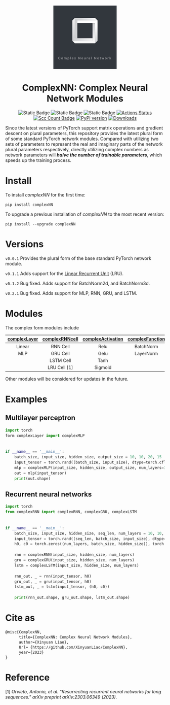 <p align="center">
  <img src="https://github.com/XinyuanLiao/ComplexNN/blob/main/.github/Images/logo.jpg" width="200px"/>
</p>
<div align="center">
<h1>ComplexNN: Complex Neural Network Modules</h1>

![Static Badge](https://img.shields.io/hexpm/l/plug)
![Static Badge](https://img.shields.io/badge/Language-Python_|_PyTorch-green)
![Static Badge](https://img.shields.io/badge/Platform-Win_|_Mac-pink)
[![Actions Status](https://github.com/XinyuanLiao/ComplexNN/workflows/CodeQL/badge.svg)](https://github.com/XinyuanLiao/ComplexNN/actions)
[![Scc Count Badge](https://sloc.xyz/github/XinyuanLiao/ComplexNN/)](https://github.com/XinyuanLiao/ComplexNN/)
[![PyPI version](https://img.shields.io/pypi/v/complexNN?color=brightgreen&logo=Python&logoColor=white&label=PyPI%20package)](https://pypi.org/project/complexNN/)
[![Downloads](https://static.pepy.tech/personalized-badge/complexNN?&units=international_system&left_color=grey&right_color=brightgreen&left_text=PyPI%20downloads)](https://pepy.tech/project/complexNN)
    
</div>

Since the latest versions of PyTorch support matrix operations and gradient descent on plural parameters, this repository provides the latest plural form of some standard PyTorch network modules. Compared with utilizing two sets of parameters to represent the real and imaginary parts of the network plural parameters respectively, directly utilizing complex numbers as network parameters will _**halve the number of trainable parameters**_, which speeds up the training process.

# Install
To install _complexNN_ for the first time:
```
pip install complexNN
```
To upgrade a previous installation of _complexNN_ to the most recent version:
```
pip install --upgrade complexNN
```

# Versions
```v0.0.1``` Provides the plural form of the base standard PyTorch network module.

```v0.1.1``` Adds support for the [Linear Recurrent Unit](https://arxiv.org/abs/2303.06349) (LRU).

```v0.1.2``` Bug fixed. Adds support for BatchNorm2d, and BatchNorm3d.

```v0.2.1``` Bug fixed. Adds support for MLP, RNN, GRU, and LSTM.

# Modules
The complex form modules include
<div align="center">
  
| **[complexLayer](https://github.com/XinyuanLiao/ComplexNN/blob/main/complexNN/complexLayer.py)** | **[complexRNNcell](https://github.com/XinyuanLiao/ComplexNN/blob/main/complexNN/complexRNNcell.py)** | **[complexActivation](https://github.com/XinyuanLiao/ComplexNN/blob/main/complexNN/complexActivation.py)** | **[complexFunction](https://github.com/XinyuanLiao/ComplexNN/blob/main/complexNN/complexFunction.py)** | **[complexRNN](https://github.com/XinyuanLiao/ComplexNN/blob/main/complexNN/complexRNN.py)**|
|:-----------------:|:------------------:|:---------------------:|:-------------------:|:-------------------:|
| Linear            | RNN Cell           | Relu                  | BatchNorm           |RNN|
|  MLP                 | GRU Cell           | Gelu                  | LayerNorm           |GRU|
|                   | LSTM Cell          | Tanh                  |                     |LSTM|
|                   | LRU Cell [1]       | Sigmoid               |                     ||

</div>
 
Other modules will be considered for updates in the future.

# Examples
## Multilayer perceptron
```python
import torch
form complexLayer import complexMLP


if __name__ == '__main__':
    batch_size, input_size, hidden_size, output_size = 10, 10, 20, 15
    input_tensor = torch.rand((batch_size, input_size), dtype=torch.cfloat)
    mlp = complexMLP(input_size, hidden_size, output_size, num_layers=3)
    out = mlp(input_tensor)
    print(out.shape)
```

## Recurrent neural networks
```python
import torch
from complexRNN import complexRNN, complexGRU, complexLSTM


if __name__ == '__main__':
    batch_size, input_size, hidden_size, seq_len, num_layers = 10, 10, 20, 15, 3
    input_tensor = torch.rand((seq_len, batch_size, input_size), dtype=torch.cfloat)
    h0, c0 = torch.zeros((num_layers, batch_size, hidden_size)), torch.zeros((num_layers, batch_size, hidden_size))

    rnn = complexRNN(input_size, hidden_size, num_layers)
    gru = complexGRU(input_size, hidden_size, num_layers)
    lstm = complexLSTM(input_size, hidden_size, num_layers)

    rnn_out, _ = rnn(input_tensor, h0)
    gru_out, _ = gru(input_tensor, h0)
    lstm_out, _ = lstm(input_tensor, (h0, c0))

    print(rnn_out.shape, gru_out.shape, lstm_out.shape)
```

# Cite as
```
@misc{ComplexNN,
      title={ComplexNN: Complex Neural Network Modules},
      author={Xinyuan Liao},
      Url= {https://github.com/XinyuanLiao/ComplexNN}, 
      year={2023}
}
```

# Reference
[1] _Orvieto, Antonio, et al. "Resurrecting recurrent neural networks for long sequences." arXiv preprint arXiv:2303.06349 (2023)._
